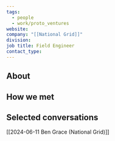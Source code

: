 ```yaml
---
tags:
  - people
  - work/proto_ventures
website: 
company: "[[National Grid]]"
division: 
job title: Field Engineer
contact_type:
---
```

## About


## How we met


## Selected conversations
[[2024-06-11 Ben Grace (National Grid)]]
